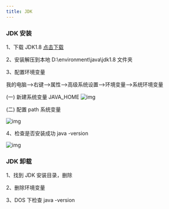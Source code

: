 ```yaml
---
title: JDK
---
```

### JDK 安装

1、下载 JDK1.8 <a href="http://8.134.87.201:9999/f/8618c05e63af47e9988a/?dl=1">点击下载</a>

2、安装解压到本地 D:\environment\java\jdk1.8 文件夹

3、配置环境变量

我的电脑-->右键-->属性-->高级系统设置-->环境变量-->系统环境变量

(一) 新建系统变量 JAVA_HOME
![img](/img/env/jdk-1.png)

(二) 配置 path 系统变量

![img](/img/env/jdk-2.png)

4、检查是否安装成功 java -version

![img](/img/env/jdk-3.png)

### JDK 卸载

1、找到 JDK 安装目录，删除

2、删除环境变量

3、DOS 下检查 java -version
